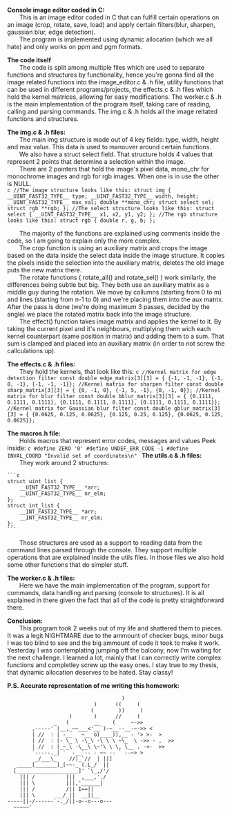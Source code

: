 **Console image editor coded in C:**  
  This is an image editor coded in C that can fulfill certain operations
on an image (crop, rotate, save, load) and apply certain filters(blur, sharpen,
gaussian blur, edge detection).  
  The program is implemented using dynamic allocation (which we all hate) and
only works on ppm and pgm formats.

**The code itself**  
  The code is split among multiple files which are used to separate functions
and structures by functionality, hence you're gonna find all the image related
functions into the image_editor.c & .h file, utility functions that can be used
in different programs/projects, the effects.c & .h files which hold the kernel
matrices, allowing for easy modifications. The worker.c & .h is the main
implementation of the program itself, taking care of reading, calling and
parsing commands. The img.c & .h holds all the image reltated functions and
structures.

**The img.c & .h files:**  
  The main img structure is made out of 4 key fields: type, width, height
and max value. This data is used to manouver around certain functions.  
  We also have a struct select field. That structure holds 4 values that 
represent 2 points that determine a selection within the image.  
  There are 2 pointers that hold the image's pixel data, mono_chr for
monochrome images and rgb for rgb images. When one is in use the other is
NULL.  
    ```c
    //The image structure looks like this:
    struct img {
        __UINT_FAST32_TYPE__ type;
        __UINT_FAST32_TYPE__ width, height;
        __UINT_FAST32_TYPE__ max_val;
        double **mono_chr;
        struct select sel;
        struct rgb **rgb;
    };
    //The select structure looks like this:
    struct select {
	__UINT_FAST32_TYPE__ x1, x2, y1, y2;
    };
    //The rgb structure looks like this:
    struct rgb {
	double r, g, b;
    };
    ```
    
  The majority of the functions are explained using comments inside the code,
so I am going to explain only the more complex.  
  The crop function is using an auxiliary matrix and crops the image based on
the data inside the select data inside the image structure. It copies the
pixels inside the selection into the auxiliary matrix, deletes the old image
puts the new matrix there.  
  The rotate functions ( rotate_all() and rotate_sel() ) work similarly, the
differences being subtle but big. They both use an auxiliary matrix as a
middle guy during the rotation. We move by collumns (starting from 0 to m) and
lines (starting from n-1 to 0) and we're placing them into the aux matrix.
After the pass is done (we're doing maximum 3 passes, decided by the angle) we
place the rotated matrix back into the image structure.  
  The effect() function takes image matrix and applies the kernel to it. By
taking the current pixel and it's neighbours, multiplying them wich each
kernel counterpart (same position in matrix) and adding them to a sum. That
sum is clamped and placed into an auxiliary matrix (in order to not screw
the callculations up).  


**The effects.c & .h files:**  
  They hold the kernels, that look like this:
        ```c
        //Kernel matrix for edge detection filter
        const double edge_matrix[3][3] = {
                {-1, -1, -1},
                {-1, 8, -1},
                {-1, -1, -1}};
        //Kernel matrix for sharpen filter
        const double sharp_matrix[3][3] = {
                {0, -1, 0},
                {-1, 5, -1},
                {0, -1, 0}};
        //Kernel matrix for blur filter
        const double bblur_matrix[3][3] = {
                {0.1111, 0.1111, 0.1111},
                {0.1111, 0.1111, 0.1111},
                {0.1111, 0.1111, 0.1111}};
        //Kernel matrix for Gaussian blur filter
        const double gblur_matrix[3][3] = {
                {0.0625, 0.125, 0.0625},
                {0.125, 0.25, 0.125},
                {0.0625, 0.125, 0.0625}};
	```

**The macros.h file:**  
  Holds macros that represent error codes, messages and values
Peek inside:
    ```c
    #define ZERO '0'
    #define UNDEF_ERR_CODE -1
    #define INVAL_COORD "Invalid set of coordinates\n"
    ```
**The utils.c & .h files:**  
  They work around 2 structures:

    ```c
    struct uint_list {
        __UINT_FAST32_TYPE__ *arr;
        __UINT_FAST32_TYPE__ nr_elm;
    };
    struct int_list {
        __INT_FAST32_TYPE__ *arr;
        __INT_FAST32_TYPE__ nr_elm;
    };
    ```

  Those structures are used as a support to reading data from
the command lines parsed through the console. They support multiple
operations that are explained inside the utils files. In those files
we also hold some other functions that do simpler stuff.

**The worker.c & .h files:**  
  Here we have the main implementation of the program, support for commands,
data handling and parsing (console to structures). It is all explained in there
given the fact that all of the code is pretty straightforward there.

**Conclusion:**  
  This program took 2 weeks out of my life and shattered them to pieces. It
was a legit NIGHTMARE due to the ammount  of checker bugs, minor bugs I was too
blind to see and the big ammount of code it took to make it work. Yesterday I
was contemplating jumping off the balcony, now I'm waiting for the next
challenge. I learned a lot, mainly that I can correctly write complex functions
and completley screw up the easy ones. I stay true to my thesis, that dynamic
allocation deserves to be hated. Stay classy!

**P.S. Accurate representation of me writing this homework:**
```
                                     )
                            )      ((     (
                           (        ))     )
                    )       )      //     (
               _   (        __    (     ~->>
        ,-----' |__,_~~___<'__`)-~__--__-~->> <
        | //  : | -__   ~__ o)____)),__ - '> >-  >
        | //  : |- \_ \ -\_\ -\ \ \ ~\_  \ ->> - ,  >>
        | //  : |_~_\ -\__\ \~'\ \ \, \__ . -<-  >>
        `-----._| `  -__`-- - ~~ -- ` --~> >
         _/___\_    //)_`//  | ||]
   _____[_______]_[~~-_ (.L_/  ||
  [____________________]' `\_,/'/
    ||| /          |||  ,___,'./
    ||| \          |||,'______|
    ||| /          /|| I==||
    ||| \       __/_||  __||__
-----||-/------`-._/||-o--o---o---
  ~~~~~'
```
